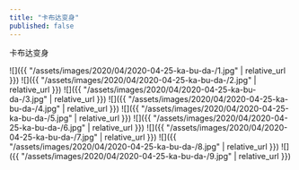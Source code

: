 ```yaml
---
title: "卡布达变身"
published: false
---
```

卡布达变身



![]({{ "/assets/images/2020/04/2020-04-25-ka-bu-da-/1.jpg" | relative_url }})
![]({{ "/assets/images/2020/04/2020-04-25-ka-bu-da-/2.jpg" | relative_url }})
![]({{ "/assets/images/2020/04/2020-04-25-ka-bu-da-/3.jpg" | relative_url }})
![]({{ "/assets/images/2020/04/2020-04-25-ka-bu-da-/4.jpg" | relative_url }})
![]({{ "/assets/images/2020/04/2020-04-25-ka-bu-da-/5.jpg" | relative_url }})
![]({{ "/assets/images/2020/04/2020-04-25-ka-bu-da-/6.jpg" | relative_url }})
![]({{ "/assets/images/2020/04/2020-04-25-ka-bu-da-/7.jpg" | relative_url }})
![]({{ "/assets/images/2020/04/2020-04-25-ka-bu-da-/8.jpg" | relative_url }})
![]({{ "/assets/images/2020/04/2020-04-25-ka-bu-da-/9.jpg" | relative_url }})
